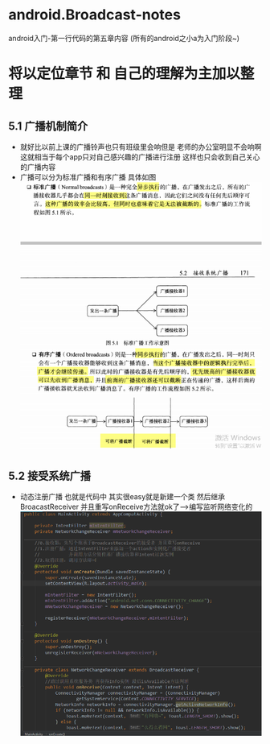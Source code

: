 # android.Broadcast-notes
android入门-第一行代码的第五章内容 (所有的android之小a为入门阶段~)
# 将以定位章节 和 自己的理解为主加以整理   

## 5.1 广播机制简介  
* 就好比以前上课的广播铃声也只有班级里会响但是  老师的办公室明显不会响啊 这就相当于每个app只对自己感兴趣的广播进行注册 这样也只会收到自己关心的广播内容   
* 广播可以分为标准广播和有序广播 具体如图   
![图片](https://github.com/pawNku/image.inGithub/blob/master/5.1.png?raw=true)   

## 5.2 接受系统广播   
* 动态注册广播 也就是代码中 其实很easy就是新建一个类 然后继承BroacastReceiver 并且重写onReceive方法就ok了-->编写监听网络变化的   
![图片](https://github.com/pawNku/image.inGithub/blob/master/5.2.1.png?raw=true)   
